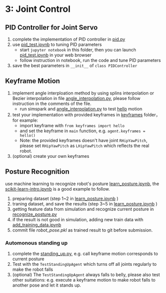 # 3: Joint Control
## PID Controller for Joint Servo
1. complete the implementation of PID controller in [pid.py](./pid.py)
2. use [pid_test.ipynb](./pid_test.ipynb) to tuning PID parameters
	* start ```jupyter notebook``` in this folder, then you can launch [pid_test.ipynb](./pid_test.ipynb) in your web browser
    * follow instruction in notebook, run the code and tune PID parameters
3. save the best parameters in ```__init__``` of ```class PIDController```

## Keyframe Motion
1. implement angle interploation method by using splins interpolation or Bezier interpolation in file [angle_interpolation.py](./angle_interpolation.py), please follow instruction in the comments of the file.
    * run simspark and [angle_interpolation.py](./angle_interpolation.py) to test [hello](./keyframes/hello.py) motion
2. test your implementation with provided keyframes in [keyframes](./keyframes) folder， for example:
    * import keyframe with ```from keyframes import hello```
    * and set the keyframe in ```main``` function, e.g. ```agent.keyframes = hello()```
    * Note: the provided keyframes doesn't have joint `RHipYawPitch`, please set `RHipYawPitch` as `LHipYawPitch` which reflects the real robot.
3. (optional) create your own keyframes

## Posture Recognition
use machine learning to recognize robot's posture [learn_posture.ipynb](./learn_posture.ipynb), the [scikit-learn-intro.ipynb](./scikit-learn-intro.ipynb) is a good example to follow.

1. preparing dataset (step 1~2 in [learn_posture.ipynb](./learn_posture.ipynb) )
2. traning dataset, and save the results (step 3~5 in [learn_posture.ipynb](./learn_posture.ipynb) )
3. getting feature data from simulation and recognize current posture in [recognize_posture.py](./recognize_posture.py)
4. if the result is not good in simulation, adding new train data with [add_training_data.ipynb](add_training_data.ipynb)
5. commit file *robot_pose.pkl* as trained result to git before submission.

### Automonous standing up
1. complete the [standing_up.py](./standing_up.py), e.g. call keyframe motion corresponds to current posture
2. Test with the ```TestStandingUpAgent``` which turns off all joints regularly to make the robot falls
3. (optional) The ```TestStandingUpAgent``` always falls to belly, please also test other suitations: e.g. execute a keyframe motion to make robot falls to another pose and let it stands up.
